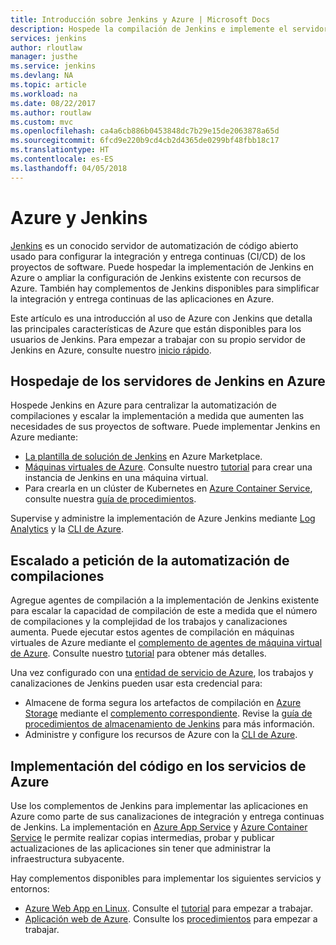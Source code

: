 ```yaml
---
title: Introducción sobre Jenkins y Azure | Microsoft Docs
description: Hospede la compilación de Jenkins e implemente el servidor de automatización en Azure y use los recursos de proceso y almacenamiento de Azure para extender sus canalizaciones de integración y entrega continuas (CI/CD).
services: jenkins
author: rloutlaw
manager: justhe
ms.service: jenkins
ms.devlang: NA
ms.topic: article
ms.workload: na
ms.date: 08/22/2017
ms.author: routlaw
ms.custom: mvc
ms.openlocfilehash: ca4a6cb886b0453848dc7b29e15de2063878a65d
ms.sourcegitcommit: 6fcd9e220b9cd4cb2d4365de0299bf48fbb18c17
ms.translationtype: HT
ms.contentlocale: es-ES
ms.lasthandoff: 04/05/2018
---
```

# <a name="azure-and-jenkins"></a>Azure y Jenkins

[Jenkins](https://jenkins.io/) es un conocido servidor de automatización de código abierto usado para configurar la integración y entrega continuas (CI/CD) de los proyectos de software. Puede hospedar la implementación de Jenkins en Azure o ampliar la configuración de Jenkins existente con recursos de Azure. También hay complementos de Jenkins disponibles para simplificar la integración y entrega continuas de las aplicaciones en Azure.

Este artículo es una introducción al uso de Azure con Jenkins que detalla las principales características de Azure que están disponibles para los usuarios de Jenkins. Para empezar a trabajar con su propio servidor de Jenkins en Azure, consulte nuestro [inicio rápido](install-jenkins-solution-template.md).

## <a name="host-your-jenkins-servers-in-azure"></a>Hospedaje de los servidores de Jenkins en Azure

Hospede Jenkins en Azure para centralizar la automatización de compilaciones y escalar la implementación a medida que aumenten las necesidades de sus proyectos de software. Puede implementar Jenkins en Azure mediante:
 
- [La plantilla de solución de Jenkins](install-jenkins-solution-template.md) en Azure Marketplace.
- [Máquinas virtuales de Azure](/azure/virtual-machines/linux/overview). Consulte nuestro [tutorial](/azure/virtual-machines/linux/tutorial-jenkins-github-docker-cicd) para crear una instancia de Jenkins en una máquina virtual.
- Para crearla en un clúster de Kubernetes en [Azure Container Service](/azure/container-service/kubernetes/container-service-kubernetes-walkthrough), consulte nuestra [guía de procedimientos](/azure/container-service/kubernetes/container-service-kubernetes-jenkins).

Supervise y administre la implementación de Azure Jenkins mediante [Log Analytics](/azure/log-analytics/log-analytics-overview) y la [CLI de Azure](/cli/azure).

## <a name="scale-your-build-automation-on-demand"></a>Escalado a petición de la automatización de compilaciones

Agregue agentes de compilación a la implementación de Jenkins existente para escalar la capacidad de compilación de este a medida que el número de compilaciones y la complejidad de los trabajos y canalizaciones aumenta. Puede ejecutar estos agentes de compilación en máquinas virtuales de Azure mediante el [complemento de agentes de máquina virtual de Azure](jenkins-azure-vm-agents.md). Consulte nuestro [tutorial](/azure/jenkins/jenkins-azure-vm-agents) para obtener más detalles.

Una vez configurado con una [entidad de servicio de Azure](/azure/azure-resource-manager/resource-group-overview), los trabajos y canalizaciones de Jenkins pueden usar esta credencial para:

- Almacene de forma segura los artefactos de compilación en [Azure Storage](/azure/storage/common/storage-introduction) mediante el [complemento correspondiente](https://plugins.jenkins.io/windows-azure-storage). Revise la [guía de procedimientos de almacenamiento de Jenkins](/azure/storage/common/storage-java-jenkins-continuous-integration-solution) para más información.
- Administre y configure los recursos de Azure con la [CLI de Azure](/azure/jenkins/execute-cli-jenkins-pipeline).

## <a name="deploy-your-code-into-azure-services"></a>Implementación del código en los servicios de Azure

Use los complementos de Jenkins para implementar las aplicaciones en Azure como parte de sus canalizaciones de integración y entrega continuas de Jenkins. La implementación en [Azure App Service](/azure/app-service/) y [Azure Container Service](/azure/container-service/kubernetes/) le permite realizar copias intermedias, probar y publicar actualizaciones de las aplicaciones sin tener que administrar la infraestructura subyacente.

 Hay complementos disponibles para implementar los siguientes servicios y entornos:

- [Azure Web App en Linux](/azure/app-service/containers/app-service-linux-intro). Consulte el [tutorial](java-deploy-webapp-tutorial.md) para empezar a trabajar.
- [Aplicación web de Azure](/azure/app-service/app-service-web-overview). Consulte los [procedimientos](deploy-Jenkins-app-service-plugin.md) para empezar a trabajar.

